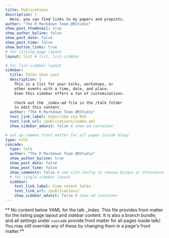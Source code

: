 ```yaml
---
title: Publications
description: |
  Here, you can find links to my papers and prepints.
author: "The R Markdown Team @RStudio"
show_post_thumbnail: true
show_author_byline: false
show_post_date: false
show_post_time: false
show_button_links: true
# for listing page layout
layout: list # list, list-sidebar

# for list-sidebar layout
sidebar: 
  title: Talks that Last
  description: |
    This is a list for your talks, workshops, or 
    other events with a time, date, and place. 
    Even this sidebar offers a ton of customizations.
    
    Check out the _index.md file in the /talk folder 
    to edit this content. 
  author: "The R Markdown Team @RStudio"
  text_link_label: Subscribe via RSS
  text_link_url: /publications/index.xml
  show_sidebar_adunit: false # show ad container

# set up common front matter for all pages inside blog/
type: talk
cascade:
  type: talk
  author: "The R Markdown Team @RStudio"
  show_author_byline: true
  show_post_date: false
  show_post_time: false
  show_comments: false # see site config to choose Disqus or Utterances
  # for single-sidebar layout
  sidebar:
    text_link_label: View recent talks
    text_link_url: /publications/
    show_sidebar_adunit: false # show ad container
---
```


** No content below YAML for the talk _index. This file provides front matter for the listing page layout and sidebar content. It is also a branch bundle, and all settings under `cascade` provide front matter for all pages inside talk/. You may still override any of these by changing them in a page's front matter.**

